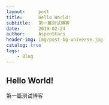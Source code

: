 ```yaml
---
layout:     post
title:      Hello World!
subtitle:   第一篇测试博客
date:       2019-02-24
author:     AspenStars
header-img: img/post-bg-universe.jpg
catalog: true
tags:
    - Blog
---
```



## Hello World!

第一篇测试博客